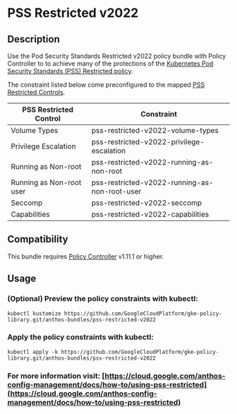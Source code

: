 # PSS Restricted v2022

## Description
Use the Pod Security Standards Restricted v2022 policy bundle with Policy Controller to to achieve many of the protections of the [Kubernetes Pod Security Standards (PSS) Restricted policy](https://kubernetes.io/docs/concepts/security/pod-security-standards/#restricted).

The constraint listed below come preconfigured to the mapped [PSS Restricted
Controls](https://kubernetes.io/docs/concepts/security/pod-security-standards/#restricted).

| PSS Restricted Control   | Constraint                                                                                      |
|--------------------------|-------------------------------------------------------------------------------------------------|
| Volume Types             | pss-restricted-v2022-volume-types                                                               |
| Privilege Escalation     | pss-restricted-v2022-privilege-escalation                                                       |
| Running as Non-root      | pss-restricted-v2022-running-as-non-root                                                        |
| Running as Non-root user | pss-restricted-v2022-running-as-non-root-user                                                   |
| Seccomp                  | pss-restricted-v2022-seccomp                                                                    |
| Capabilities             | pss-restricted-v2022-capabilities                                                               |

## Compatibility

This bundle requires [Policy Controller](https://cloud.google.com/anthos-config-management/docs/concepts/policy-controller) v1.11.1 or higher.

## Usage

### (Optional) Preview the policy constraints with kubectl:
```shell
kubectl kustomize https://github.com/GoogleCloudPlatform/gke-policy-library.git/anthos-bundles/pss-restricted-v2022
```

### Apply the policy constraints with kubectl:
```shell
kubectl apply -k https://github.com/GoogleCloudPlatform/gke-policy-library.git/anthos-bundles/pss-restricted-v2022
```

### For more information visit: [https://cloud.google.com/anthos-config-management/docs/how-to/using-pss-restricted](https://cloud.google.com/anthos-config-management/docs/how-to/using-pss-restricted)
